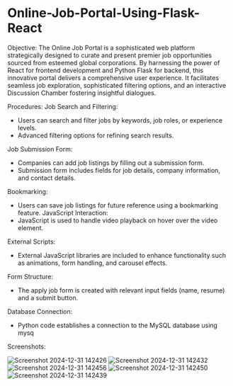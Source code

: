 # Online-Job-Portal-Using-Flask-React

Objective:
 The Online Job Portal is a sophisticated web platform strategically designed to curate 
and present premier job opportunities sourced from esteemed global corporations. By 
harnessing the power of React for frontend development and Python Flask for backend, this 
innovative portal delivers a comprehensive user experience. It facilitates seamless job 
exploration, sophisticated filtering options, and an interactive Discussion Chamber fostering 
insightful dialogues.


Procedures:
Job Search and Filtering:
- Users can search and filter jobs by keywords, job roles, or experience levels.
- Advanced filtering options for refining search results.


Job Submission Form:
- Companies can add job listings by filling out a submission form.
- Submission form includes fields for job details, company information, and contact 
details.


Bookmarking:
- Users can save job listings for future reference using a bookmarking feature.
JavaScript Interaction:
- JavaScript is used to handle video playback on hover over the video element.

External Scripts:
- External JavaScript libraries are included to enhance functionality such as animations, 
form handling, and carousel effects.


Form Structure:
- The apply job form is created with relevant input fields (name, resume) and a submit 
button.


Database Connection:
- Python code establishes a connection to the MySQL database using mysq

Screenshots:


![Screenshot 2024-12-31 142426](https://github.com/user-attachments/assets/49b1a9df-c8e4-4b61-aba5-570dea7c3d12)
![Screenshot 2024-12-31 142432](https://github.com/user-attachments/assets/e7a96503-e2c9-4992-9785-8f10b6575964)
![Screenshot 2024-12-31 142456](https://github.com/user-attachments/assets/f70213b8-7154-4f39-8f40-ba0f511a5c5d)
![Screenshot 2024-12-31 142450](https://github.com/user-attachments/assets/06433983-11f8-4a8b-b86e-f0b7c8aaff7a)
![Screenshot 2024-12-31 142439](https://github.com/user-attachments/assets/4d22061e-dafb-44a4-ad91-18c165c8ea08)
